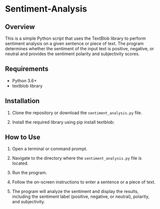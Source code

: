 # Sentiment-Analysis

## Overview
This is a simple Python script that uses the TextBlob library to perform sentiment analysis on a given sentence or piece of text. The program determines whether the sentiment of the input text is positive, negative, or neutral and provides the sentiment polarity and subjectivity scores.

## Requirements
- Python 3.6+
- textblob library

## Installation
1. Clone the repository or download the `sentiment_analysis.py` file.

2. Install the required library using pip install textblob:

## How to Use
1. Open a terminal or command prompt.

2. Navigate to the directory where the `sentiment_analysis.py` file is located.

3. Run the program.

4. Follow the on-screen instructions to enter a sentence or a piece of text.

5. The program will analyze the sentiment and display the results, including the sentiment label (positive, negative, or neutral), polarity, and subjectivity.
